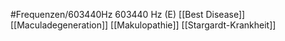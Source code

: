 #Frequenzen/603440Hz
603440 Hz (E)
[[Best Disease]]
[[Maculadegeneration]]
[[Makulopathie]]
[[Stargardt-Krankheit]]